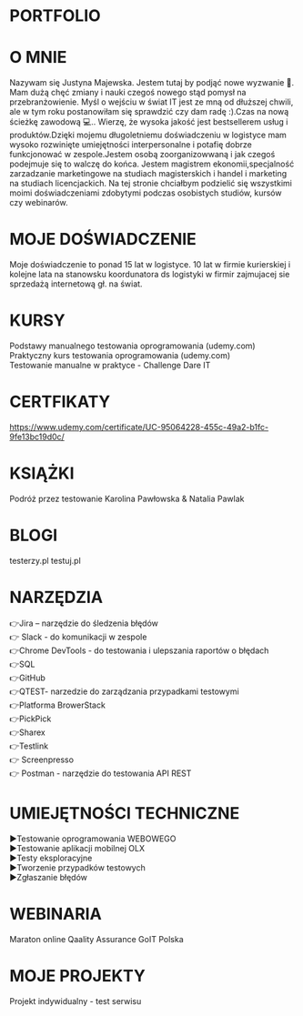 # PORTFOLIO 

# O MNIE

Nazywam się Justyna Majewska. Jestem tutaj by podjąć nowe wyzwanie 💪. Mam dużą chęć zmiany i nauki czegoś nowego stąd pomysł na przebranżowienie. Myśl o wejściu w świat IT jest ze mną od dłuższej chwili, ale w tym roku postanowiłam się sprawdzić czy dam radę :).Czas na nową ścieżkę zawodową 💻.. Wierzę, że wysoka jakość jest bestsellerem usług i produktów.Dzięki mojemu długoletniemu  doświadczeniu w logistyce mam wysoko rozwinięte umiejętności interpersonalne i potafię dobrze funkcjonować w zespole.Jestem osobą zoorganizowwaną i jak czegoś podejmuje się to walczę do końca. Jestem magistrem ekonomii,specjalność zarzadzanie marketingowe na studiach magisterskich i handel i marketing na studiach licencjackich. Na tej stronie chciałbym podzielić się wszystkimi moimi doświadczeniami zdobytymi podczas osobistych studiów, kursów czy webinarów.

# MOJE DOŚWIADCZENIE

Moje doświadczenie to ponad 15 lat w logistyce. 10 lat w firmie kurierskiej i kolejne lata na stanowsku koordunatora ds logistyki w firmir zajmujacej sie sprzedażą internetową gł. na świat.


# KURSY

Podstawy manualnego testowania oprogramowania  (udemy.com)  
Praktyczny kurs testowania oprogramowania  (udemy.com)  
Testowanie manualne w praktyce - Challenge Dare IT  

# CERTFIKATY

https://www.udemy.com/certificate/UC-95064228-455c-49a2-b1fc-9fe13bc19d0c/

# KSIĄŻKI
Podróż przez testowanie Karolina Pawłowska & Natalia Pawlak

# BLOGI

testerzy.pl
testuj.pl

# NARZĘDZIA

:point_right:Jira – narzędzie do śledzenia błędów  
:point_right: Slack - do komunikacji w zespole  
:point_right:Chrome DevTools - do testowania i ulepszania raportów o błędach  
:point_right:SQL  
:point_right:GitHub  
:point_right:QTEST- narzedzie do zarządzania przypadkami testowymi  
:point_right:Platforma BrowerStack  
:point_right:PickPick  
:point_right:Sharex  
:point_right:Testlink  
:point_right:  Screenpresso  
:point_right:  Postman - narzędzie do testowania API REST  

# UMIEJĘTNOŚCI TECHNICZNE 

:arrow_forward:Testowanie oprogramowania WEBOWEGO  
:arrow_forward:Testowanie aplikacji mobilnej OLX   
:arrow_forward:Testy eksploracyjne  
:arrow_forward:Tworzenie przypadków testowych  
:arrow_forward:Zgłaszanie błędów  

# WEBINARIA

Maraton online Qaality Assurance GoIT Polska

# MOJE PROJEKTY

Projekt indywidualny - test serwisu 
